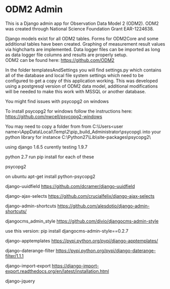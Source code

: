 
# ODM2 Admin
This is a Django admin app for Observation Data Model 2 (ODM2). ODM2 was created through National Science Foundation Grant EAR-1224638.

Django models exist for all ODM2 tables. Forms for ODM2Core and some additional tables have been created. Graphing of measurement result values via highcharts are implemented. Data logger files can be imported as long as data logger file columns and results are properly setup.   
ODM2 can be found here: https://github.com/ODM2

In the folder templatesAndSettings you will find settings.py which contains all of the database and local file system settings which need to be configured to get a copy of this application working. This was developed using a postgresql version of ODM2 data model, additional modifications will be needed to make this work with MSSQL or another database. 

You might find issues with psycopg2 on windows 

To install psycopg2 for windows follow the instructions here:  
https://github.com/nwcell/psycopg2-windows

You may need to copy a folder from from C:\Users\<user name>\AppData\Local\Temp\2\pip_build_Administrator\psycopg\ into your python library for instance C:\Python27\Lib\site-packages\psycopg2\ 

using django 1.6.5 curently testing 1.9.7

python 2.7
run pip install for each of these

psycopg2 

on ubuntu apt-get install python-psycopg2

django-uuidfield https://github.com/dcramer/django-uuidfield

django-ajax-selects https://github.com/crucialfelix/django-ajax-selects

django-admin-shortcuts https://github.com/alesdotio/django-admin-shortcuts/

djangocms_admin_style https://github.com/divio/djangocms-admin-style

use this version: pip install djangocms-admin-style==0.2.7 

django-apptemplates https://pypi.python.org/pypi/django-apptemplates/

django-daterange-filter https://pypi.python.org/pypi/django-daterange-filter/1.1.1

django-import-export https://django-import-export.readthedocs.org/en/latest/installation.html

django-jquery 
